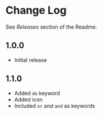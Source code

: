 # Change Log

See *Releases* section of the Readme.

## 1.0.0

- Initial release

## 1.1.0

- Added `do` keyword
- Added icon
- Included `or` and `and` as keywords
